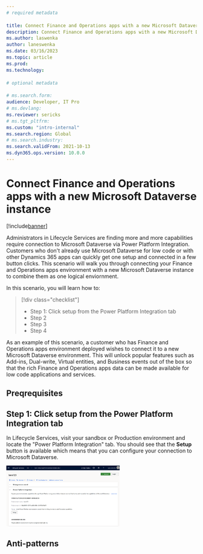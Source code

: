 ```yaml
---
# required metadata

title: Connect Finance and Operations apps with a new Microsoft Dataverse instance
description: Connect Finance and Operations apps with a new Microsoft Dataverse instance 
ms.author: laswenka
author: laneswenka
ms.date: 03/16/2023
ms.topic: article
ms.prod:
ms.technology: 

# optional metadata

# ms.search.form:
audience: Developer, IT Pro
# ms.devlang: 
ms.reviewer: sericks
# ms.tgt_pltfrm: 
ms.custom: "intro-internal"
ms.search.region: Global
# ms.search.industry:
ms.search.validFrom: 2021-10-13
ms.dyn365.ops.version: 10.0.0
---
```

# Connect Finance and Operations apps with a new Microsoft Dataverse instance

[!include[banner](../includes/banner.md)]

Administrators in Lifecycle Services are finding more and more capabilities require connection to Microsoft Dataverse via Power Platform Integration.  Customers who don't already use Microsoft Dataverse for low code or with other Dynamics 365 apps can quickly get one setup and connected in a few button clicks.  This scenario will walk you through connecting your Finance and Operations apps environment with a new Microsoft Dataverse instance to combine them as one logical enviornment.

In this scenario, you will learn how to:

> [!div class="checklist"]
> * Step 1: Click setup from the Power Platform Integration tab
> * Step 2
> * Step 3
> * Step 4

As an example of this scenario, a customer who has Finance and Operations apps environment deployed wishes to connect it to a new Microsoft Dataverse environment.  This will unlock popular features such as Add-ins, Dual-write, Virtual entities, and Business events out of the box so that the rich Finance and Operations apps data can be made available for low code applications and services.

## Preqrequisites
<INFO HERE>

## Step 1: Click setup from the Power Platform Integration tab
In Lifecycle Services, visit your sandbox or Production environment and locate the "Power Platform Integration" tab.  You should see that the **Setup** button is available which means that you can configure your connection to Microsoft Dataverse. 

<img src="media/Scenario1_Step1.png" width="300px" alt="Setup button for enablign Power Platform Integration" />

## Anti-patterns

